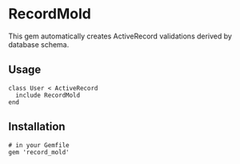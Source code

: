 # RecordMold
This gem automatically creates ActiveRecord validations derived by database schema.

## Usage
```
class User < ActiveRecord
  include RecordMold
end
```

## Installation
```
# in your Gemfile
gem 'record_mold'
```
